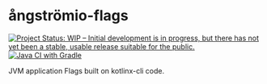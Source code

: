 # ångströmio-flags

[![Project Status: WIP – Initial development is in progress, but there has not yet been a stable, usable release suitable for the public.](https://www.repostatus.org/badges/latest/wip.svg)](https://www.repostatus.org/#wip)
[![Java CI with Gradle](https://github.com/angstromio/angstromio-flags/actions/workflows/gradle.yml/badge.svg)](https://github.com/angstromio/angstromio-flags/actions/workflows/gradle.yml)

JVM application Flags built on kotlinx-cli code.